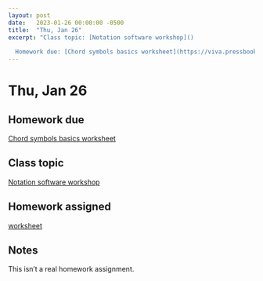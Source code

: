 ```yaml
---
layout: post
date:   2023-01-26 00:00:00 -0500
title:  "Thu, Jan 26"
excerpt: "Class topic: [Notation software workshop]()
  
  Homework due: [Chord symbols basics worksheet](https://viva.pressbooks.pub/openmusictheory/chapter/chord-symbols/#assignments)"
---
```


# Thu, Jan 26

## Homework due

[Chord symbols basics worksheet](https://viva.pressbooks.pub/openmusictheory/chapter/chord-symbols/#assignments)

## Class topic

[Notation software workshop]()

## Homework assigned

[worksheet](www.google.com)

## Notes

This isn’t a real homework assignment.